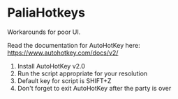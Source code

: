 # PaliaHotkeys
Workarounds for poor UI.

Read the documentation for AutoHotKey here: https://www.autohotkey.com/docs/v2/

1. Install AutoHotKey v2.0
2. Run the script appropriate for your resolution
3. Default key for script is SHIFT+Z
4. Don't forget to exit AutoHotKey after the party is over

